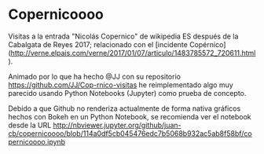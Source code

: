 # Copernicoooo
Visitas a la entrada "Nicolás Copernico" de wikipedia ES después de la Cabalgata de Reyes 2017; relacionado con el [incidente Copérnico] (http://verne.elpais.com/verne/2017/01/07/articulo/1483785572_720611.html).


Animado por lo que ha hecho @JJ con su repositorio https://github.com/JJ/Cop-rnico-visitas he reimplementado algo muy parecido usando Python Notebooks (Jupyter) como prueba de concepto.


Debido a que Github no renderiza actualmente de forma nativa gráficos hechos con Bokeh en un Python Notebook, se recomienda ver el notebook desde la URL http://nbviewer.jupyter.org/github/juan-cb/copernicoooo/blob/114a0df5cb045476edc7b5068b932ac5ab8f58bf/copernicoooo.ipynb
